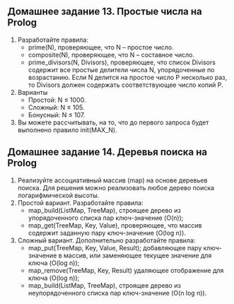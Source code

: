 Домашнее задание 13. Простые числа на Prolog
----
1. Разработайте правила:
   * prime(N), проверяющее, что N – простое число.
   * composite(N), проверяющее, что N – составное число.
   * prime_divisors(N, Divisors), проверяющее, что список Divisors содержит все простые делители числа N, упорядоченные по возрастанию. Если N делится на простое число P несколько раз, то Divisors должен содержать соответствующее число копий P.
2. Варианты
   * Простой: N ≤ 1000.
   * Сложный: N ≤ 105.
   * Бонусный: N ≤ 107.
3. Вы можете рассчитывать, на то, что до первого запроса будет выполнено правило init(MAX_N).

Домашнее задание 14. Деревья поиска на Prolog
----
1. Реализуйте ассоциативный массив (map) на основе деревьев поиска. Для решения можно реализовать любое дерево поиска логарифмической высоты.
2. Простой вариант. Разработайте правила:
   * map_build(ListMap, TreeMap), строящее дерево из упорядоченного списка пар ключ-значение (O(n));
   * map_get(TreeMap, Key, Value), проверяющее, что массив содержит заданную пару ключ-значение (O(log n)).
3. Сложный вариант. Дополнительно разработайте правила:
   * map_put(TreeMap, Key, Value, Result); добавляющее пару ключ-значение в массив, или заменяющее текущее значение для ключа (O(log n));
   * map_remove(TreeMap, Key, Result) удаляющее отображение для ключа (O(log n));
   * map_build(ListMap, TreeMap), строящее дерево из неупорядоченного списка пар ключ-значение (O(n log n)).
